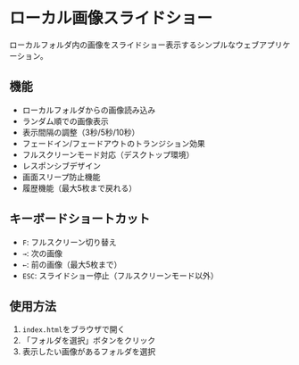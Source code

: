 # ローカル画像スライドショー

ローカルフォルダ内の画像をスライドショー表示するシンプルなウェブアプリケーション。

## 機能

- ローカルフォルダからの画像読み込み
- ランダム順での画像表示
- 表示間隔の調整（3秒/5秒/10秒）
- フェードイン/フェードアウトのトランジション効果
- フルスクリーンモード対応（デスクトップ環境）
- レスポンシブデザイン
- 画面スリープ防止機能
- 履歴機能（最大5枚まで戻れる）

## キーボードショートカット

- `F`: フルスクリーン切り替え
- `→`: 次の画像
- `←`: 前の画像（最大5枚まで）
- `ESC`: スライドショー停止（フルスクリーンモード以外）

## 使用方法

1. `index.html`をブラウザで開く
2. 「フォルダを選択」ボタンをクリック
3. 表示したい画像があるフォルダを選択 